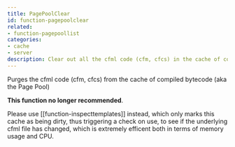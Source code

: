 ```yaml
---
title: PagePoolClear
id: function-pagepoolclear
related:
- function-pagepoollist
categories:
- cache
- server
description: Clear out all the cfml code (cfm, cfcs) in the cache of compiled code (aka the Page Pool)
---
```


Purges the cfml code (cfm, cfcs) from the cache of compiled bytecode (aka the Page Pool)

**This function no longer recommended**.

Please use [[function-inspecttemplates]] instead, which only marks this cache as being dirty, thus triggering a check on use, to see if the underlying cfml file has changed, which is extremely efficent both in terms of memory usage and CPU. 
